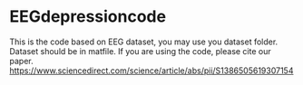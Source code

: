 # EEGdepressioncode
This is the code based on EEG dataset, you may use you dataset folder. Dataset should be in matfile.
If you are using the code, please cite our paper.
https://www.sciencedirect.com/science/article/abs/pii/S1386505619307154
